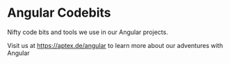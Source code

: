 # Angular Codebits
Nifty code bits and tools we use in our Angular projects.

Visit us at https://aptex.de/angular to learn more about our adventures with Angular
